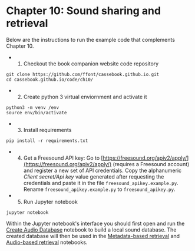 # Chapter 10: Sound sharing and retrieval

Below are the instructions to run the example code that complements Chapter 10.


* 1) Checkout the book companion website code repository
```
git clone https://github.com/ffont/cassebook.github.io.git
cd cassebook.github.io/code/ch10/
```

* 2) Create python 3 virtual enviornment and activate it
```
python3 -m venv /env
source env/bin/activate
```

* 3) Install requirements
```
pip install -r requirements.txt
```

* 4) Get a Freesound API key: Go to [https://freesound.org/apiv2/apply/](https://freesound.org/apiv2/apply/) (requires a Freesound account) and register a new set of API credentials. Copy the alphanumeric *Client secret/Api key* value generated after requesting the credentials and paste it in the file `freesound_apikey.example.py`. Rename `freesound_apikey.example.py` to `freesound_apikey.py`.

* 5) Run Jupyter notebook
```
jupyter notebook
```

Within the Jupyter notebook's interface you should first open and run the [Create Audio Database](https://github.com/ffont/cassebook.github.io/tree/master/code/ch10/create_audio_database.ipynb) notebook to build a local sound database. The created database will then be used in the [Metadata-based retrieval](https://github.com/ffont/cassebook.github.io/tree/master/code/ch10/metadata-based_retrieval.ipynb) and [Audio-based retrieval](https://github.com/ffont/cassebook.github.io/tree/master/code/ch10/audio-based_retrieval.ipynb) notebooks.